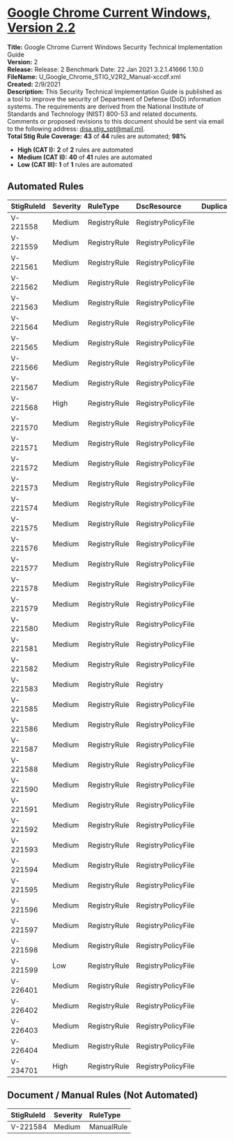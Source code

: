 # [Google Chrome Current Windows, Version 2.2](https://github.com/Microsoft/PowerStig/wiki/Google-Chrome-2.2)

**Title:** Google Chrome Current Windows Security Technical Implementation Guide  
**Version:** 2  
**Release:** Release: 2 Benchmark Date: 22 Jan 2021 3.2.1.41666 1.10.0  
**FileName:** U_Google_Chrome_STIG_V2R2_Manual-xccdf.xml  
**Created:** 2/9/2021  
**Description:** This Security Technical Implementation Guide is published as a tool to improve the security of Department of Defense (DoD) information systems. The requirements are derived from the National Institute of Standards and Technology (NIST) 800-53 and related documents. Comments or proposed revisions to this document should be sent via email to the following address: disa.stig_spt@mail.mil.  
**Total Stig Rule Coverage:** **43** of **44** rules are automated; **98%**

* **High (CAT I):** **2** of **2** rules are automated
* **Medium (CAT II):** **40** of **41** rules are automated
* **Low (CAT III):** **1** of **1** rules are automated

## Automated Rules

| StigRuleId | Severity | RuleType | DscResource | DuplicateOf |
| :---- | :---- | :---- | :---- | :---- |
| V-221558 | Medium | RegistryRule | RegistryPolicyFile |  |
| V-221559 | Medium | RegistryRule | RegistryPolicyFile |  |
| V-221561 | Medium | RegistryRule | RegistryPolicyFile |  |
| V-221562 | Medium | RegistryRule | RegistryPolicyFile |  |
| V-221563 | Medium | RegistryRule | RegistryPolicyFile |  |
| V-221564 | Medium | RegistryRule | RegistryPolicyFile |  |
| V-221565 | Medium | RegistryRule | RegistryPolicyFile |  |
| V-221566 | Medium | RegistryRule | RegistryPolicyFile |  |
| V-221567 | Medium | RegistryRule | RegistryPolicyFile |  |
| V-221568 | High | RegistryRule | RegistryPolicyFile |  |
| V-221570 | Medium | RegistryRule | RegistryPolicyFile |  |
| V-221571 | Medium | RegistryRule | RegistryPolicyFile |  |
| V-221572 | Medium | RegistryRule | RegistryPolicyFile |  |
| V-221573 | Medium | RegistryRule | RegistryPolicyFile |  |
| V-221574 | Medium | RegistryRule | RegistryPolicyFile |  |
| V-221575 | Medium | RegistryRule | RegistryPolicyFile |  |
| V-221576 | Medium | RegistryRule | RegistryPolicyFile |  |
| V-221577 | Medium | RegistryRule | RegistryPolicyFile |  |
| V-221578 | Medium | RegistryRule | RegistryPolicyFile |  |
| V-221579 | Medium | RegistryRule | RegistryPolicyFile |  |
| V-221580 | Medium | RegistryRule | RegistryPolicyFile |  |
| V-221581 | Medium | RegistryRule | RegistryPolicyFile |  |
| V-221582 | Medium | RegistryRule | RegistryPolicyFile |  |
| V-221583 | Medium | RegistryRule | Registry |  |
| V-221585 | Medium | RegistryRule | RegistryPolicyFile |  |
| V-221586 | Medium | RegistryRule | RegistryPolicyFile |  |
| V-221587 | Medium | RegistryRule | RegistryPolicyFile |  |
| V-221588 | Medium | RegistryRule | RegistryPolicyFile |  |
| V-221590 | Medium | RegistryRule | RegistryPolicyFile |  |
| V-221591 | Medium | RegistryRule | RegistryPolicyFile |  |
| V-221592 | Medium | RegistryRule | RegistryPolicyFile |  |
| V-221593 | Medium | RegistryRule | RegistryPolicyFile |  |
| V-221594 | Medium | RegistryRule | RegistryPolicyFile |  |
| V-221595 | Medium | RegistryRule | RegistryPolicyFile |  |
| V-221596 | Medium | RegistryRule | RegistryPolicyFile |  |
| V-221597 | Medium | RegistryRule | RegistryPolicyFile |  |
| V-221598 | Medium | RegistryRule | RegistryPolicyFile |  |
| V-221599 | Low | RegistryRule | RegistryPolicyFile |  |
| V-226401 | Medium | RegistryRule | RegistryPolicyFile |  |
| V-226402 | Medium | RegistryRule | RegistryPolicyFile |  |
| V-226403 | Medium | RegistryRule | RegistryPolicyFile |  |
| V-226404 | Medium | RegistryRule | RegistryPolicyFile |  |
| V-234701 | High | RegistryRule | RegistryPolicyFile |  |

## Document / Manual Rules (Not Automated)

| StigRuleId | Severity | RuleType |
| :---- | :---- | :---- |
| V-221584 | Medium | ManualRule |
